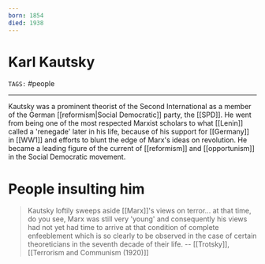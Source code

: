 ```yaml
---
born: 1854
died: 1938
---
```

# Karl Kautsky
`TAGS:` #people

---
Kautsky was a prominent theorist of the Second International as a member of the German [[reformism|Social Democratic]] party, the [[SPD]]. He went from being one of the most respected Marxist scholars to what [[Lenin]] called a 'renegade' later in his life, because of his support for [[Germany]] in [[WW1]] and efforts to blunt the edge of Marx's ideas on revolution. He became a leading figure of the current of [[reformism]] and [[opportunism]] in the Social Democratic movement. 

# People insulting him
> Kautsky loftily sweeps aside [[Marx]]'s views on terror... at that time, do you see, Marx was still very 'young' and consequently his views had not yet had time to arrive at that condition of complete enfeeblement which is so clearly to be observed in the case of certain theoreticians in the seventh decade of their life.
> -- [[Trotsky]], [[Terrorism and Communism (1920)]]